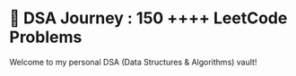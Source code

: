 # 🧠 DSA Journey : 150 ++++ LeetCode Problems

Welcome to my personal DSA (Data Structures & Algorithms) vault!
